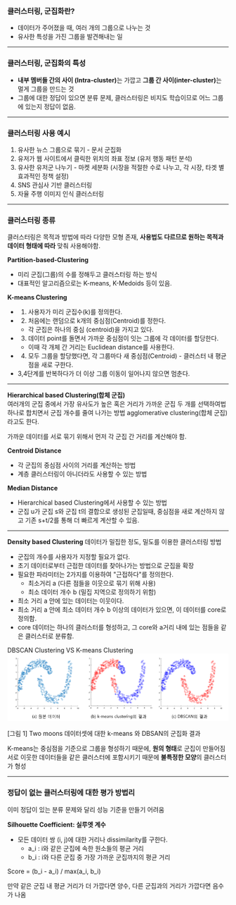 ### 클러스터링, 군집화란?
- 데이터가 주어졌을 때, 여러 개의 그룹으로 나누는 것
- 유사한 특성을 가진 그룹을 발견해내는 일
---

### 클러스터링, 군집화의 특성
- <b>내부 멤버들 간의 사이 (Intra-cluster)</b>는 가깝고 <b>그룹 간 사이(inter-cluster)</b>는 멀게 그룹을 만드는 것
- 그룹에 대한 정답이 있으면 분류 문제, 클러스터링은 비지도 학습이므로 어느 그룹에 있는지 정답이 없음.
---

### 클러스터링 사용 예시
1. 유사한 뉴스 그룹으로 묶기 - 문서 군집화
2. 유저가 웹 사이트에서 클릭한 위치의 좌표 정보 (유저 행동 패턴 분석)
3. 유사한 유저군 나누기 - 마켓 세분화 (시장을 적절한 수로 나누고, 각 시장, 타겟 별 효과적인 정책 설정)
4. SNS 관심사 기반 클러스터링
5. 자율 주행 이미지 인식 클러스터링
---


### 클러스터링 종류
클러스터링은 목적과 방법에 따라 다양한 모형 존재, <b>사용법도 다르므로 원하는 목적과 데이터 형태에 따라</b> 맞춰 사용해야함.

<b>Partition-based-Clustering</b>
- 미리 군집(그룹)의 수를 정해두고 클러스터링 하는 방식
- 대표적인 알고리즘으로는 K-means, K-Medoids 등이 있음.

<b>K-means Clustering</b>
- 1) 사용자가 미리 군집수(k)를 정의한다.
- 2) 처음에는 랜덤으로 k개의 중심점(Centroid)를 정한다.
  - 각 군집은 하나의 중심 (centroid)을 가지고 있다.
- 3) 데이터 point를 돌면서 가까운 중심점이 잇는 그룹에 각 데이터를 할당한다.
  - 이때 각 개체 간 거리는 Euclidean distance를 사용한다.
- 4) 모두 그룹을 할당했다면, 각 그룹마다 새 중심점(Centroid) - 클러스터 내 평균점을 새로 구한다.
- 3,4단계를 반복하다가 더 이상 그룹 이동이 일어나지 않으면 멈춘다.

---
<b>Hierarchical based Clustering(합체 군집)</b><br>
여러개의 군집 중에서 가장 유사도가 높은 혹은 거리가 가까운 군집 두 개를 선택하여법 하나로 합치면서 군집 개수를 줄여 나가는 방법
agglomerative clustering(합체 군집) 라고도 한다.

가까운 데이터를 서로 묶기 위해서 먼저 각 군집 간 거리를 계산해야 함.

<b>Centroid Distance</b>
- 각 군집의 중심점 사이의 거리를 계산하는 방법
- 계층 클러스터링이 아니더라도 사용할 수 있는 방법

<b>Median Distance</b>
- Hierarchical based Clustering에서 사용할 수 있는 방법
- 군집 u가 군집 s와 군집 t의 결합으로 생성된 군집일때, 중심점을 새로 계산하지 않고 기존 s+t/2를 통해 더 빠르게 계산할 수 있음.

---
<b>Density based Clustering</b>
데이터가 밀집한 정도, 밀도를 이용한 클러스터링 방법

- 군집의 개수를 사용자가 지정할 필요가 없다.
- 초기 데이터로부터 근접한 데이터를 찾아나가는 방법으로 군집을 확장
- 필요한 파라미터는 2가지를 이용하여 "근접하다"를 정의한다.
  - 최소거리 a (다른 점들을 이웃으로 묶기 위해 사용)
  - 최소 데이터 개수 b (밀집 지역으로 정의하기 위함)
- 최소 거리 a 안에 있는 데이터는 이웃이다.
- 최소 거리 a 안에 최소 데이터 개수 b 이상의 데이터가 있으면, 이 데이터를 core로 정의함.
- core 데이터는 하나의 클러스터를 형성하고, 그 core와 a거리 내에 있는 점들을 같은 클러스터로 분류함.


DBSCAN Clustering VS K-means Clustering
![img.png](images/img.png)

[그림 1] Two moons 데이터셋에 대한 k-means 와 DBSAN의 군집화 결과

K-means는 중심점을 기준으로 그룹을 형성하기 때문에, <b>원의 형태</b>로 군집이 만들어짐<br>
서로 이웃한 데이터들을 같은 클러스터에 포함시키기 때문에 <b>불특정한 모양</b>의 클러스터가 형성

---
### 정답이 없는 클러스터링에 대한 평가 방법리
이미 정답이 있는 분류 문제와 달리 성능 기준을 만들기 어려움

<b> Silhouette Coefficient: 실루엣 계수</b>

- 모든 데이터 쌍 (i, j)에 대한 거리나 dissimilarity를 구한다.
  - a_i : i와 같은 군집에 속한 원소들의 평균 거리
  - b_i : i와 다른 군집 중 가장 가까운 군집까지의 평균 거리

Score = (b_i - a_i) / max(a_i, b_i)

만약 같은 군집 내 평균 거리가 더 가깝다면 양수, 다른 군집과의 거리가 가깝다면 음수가 나옴
